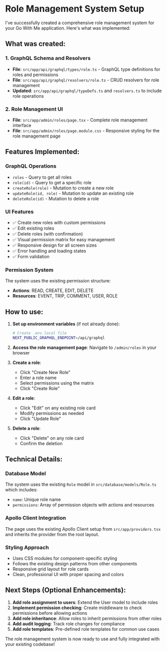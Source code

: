 # Role Management System Setup

I've successfully created a comprehensive role management system for your Go With Me application. Here's what was implemented:

## What was created:

### 1. GraphQL Schema and Resolvers
- **File**: `src/app/api/graphql/types/role.ts` - GraphQL type definitions for roles and permissions
- **File**: `src/app/api/graphql/resolvers/role.ts` - CRUD resolvers for role management
- **Updated**: `src/app/api/graphql/typeDefs.ts` and `resolvers.ts` to include role operations

### 2. Role Management UI
- **File**: `src/app/admin/roles/page.tsx` - Complete role management interface
- **File**: `src/app/admin/roles/page.module.css` - Responsive styling for the role management page

## Features Implemented:

### GraphQL Operations
- `roles` - Query to get all roles
- `role(id)` - Query to get a specific role
- `createRole(role)` - Mutation to create a new role
- `updateRole(id, role)` - Mutation to update an existing role
- `deleteRole(id)` - Mutation to delete a role

### UI Features
- ✅ Create new roles with custom permissions
- ✅ Edit existing roles
- ✅ Delete roles (with confirmation)
- ✅ Visual permission matrix for easy management
- ✅ Responsive design for all screen sizes
- ✅ Error handling and loading states
- ✅ Form validation

### Permission System
The system uses the existing permission structure:
- **Actions**: READ, CREATE, EDIT, DELETE
- **Resources**: EVENT, TRIP, COMMENT, USER, ROLE

## How to use:

1. **Set up environment variables** (if not already done):
   ```bash
   # Create .env.local file
   NEXT_PUBLIC_GRAPHQL_ENDPOINT=/api/graphql
   ```

2. **Access the role management page**:
   Navigate to `/admin/roles` in your browser

3. **Create a role**:
   - Click "Create New Role"
   - Enter a role name
   - Select permissions using the matrix
   - Click "Create Role"

4. **Edit a role**:
   - Click "Edit" on any existing role card
   - Modify permissions as needed
   - Click "Update Role"

5. **Delete a role**:
   - Click "Delete" on any role card
   - Confirm the deletion

## Technical Details:

### Database Model
The system uses the existing `Role` model in `src/database/models/Role.ts` which includes:
- `name`: Unique role name
- `permissions`: Array of permission objects with actions and resources

### Apollo Client Integration
The page uses the existing Apollo Client setup from `src/app/providers.tsx` and inherits the provider from the root layout.

### Styling Approach
- Uses CSS modules for component-specific styling
- Follows the existing design patterns from other components
- Responsive grid layout for role cards
- Clean, professional UI with proper spacing and colors

## Next Steps (Optional Enhancements):

1. **Add role assignment to users**: Extend the User model to include roles
2. **Implement permission checking**: Create middleware to check permissions before allowing actions
3. **Add role inheritance**: Allow roles to inherit permissions from other roles
4. **Add audit logging**: Track role changes for compliance
5. **Add role templates**: Pre-defined role templates for common use cases

The role management system is now ready to use and fully integrated with your existing codebase!
